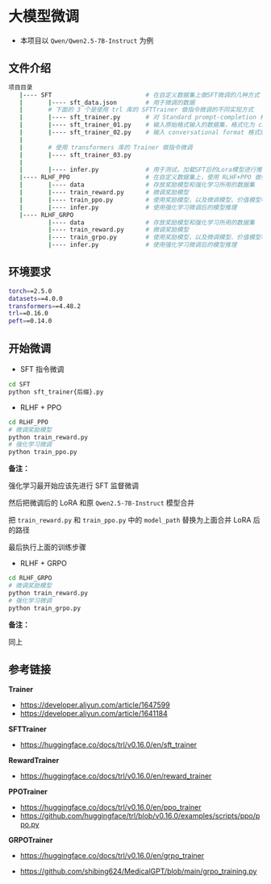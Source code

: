 # 大模型微调

- 本项目以 `Qwen/Qwen2.5-7B-Instruct` 为例

## 文件介绍

```bash
项目目录
   |---- SFT                          # 在自定义数据集上做SFT微调的几种方式
   |       |---- sft_data.json        # 用于微调的数据
   |       # 下面的 3 个是使用 trl 库的 SFTTrainer 做指令微调的不同实现方式
   |       |---- sft_trainer.py       # 对 Standard prompt-completion 格式的数据集做指令微调
   |       |---- sft_trainer_01.py    # 输入原始格式输入的数据集，格式化为 chat template，且只对回答部分计算loss
   |       |---- sft_trainer_02.py    # 输入 conversational format 格式的数据集，且只对回答部分计算loss
   |
   |       # 使用 transformers 库的 Trainer 做指令微调
   |       |---- sft_trainer_03.py
   |
   |       |---- infer.py             # 用于测试，加载SFT后的Lora模型进行推理
   |---- RLHF_PPO                     # 在自定义数据集上，使用 RLHF+PPO 做强化学习
   |       |---- data                 # 存放奖励模型和强化学习所用的数据集
   |       |---- train_reward.py      # 微调奖励模型
   |       |---- train_ppo.py         # 使用奖励模型，以及微调模型、价值模型等做强化学习
   |       |---- infer.py             # 使用强化学习微调后的模型推理
   |---- RLHF_GRPO
           |---- data                 # 存放奖励模型和强化学习所用的数据集
           |---- train_reward.py      # 微调奖励模型
           |---- train_grpo.py        # 使用奖励模型，以及微调模型、价值模型等做强化学习
           |---- infer.py             # 使用强化学习微调后的模型推理
```

## 环境要求

```bash
torch==2.5.0
datasets==4.0.0
transformers==4.48.2
trl==0.16.0
peft==0.14.0
```

## 开始微调

- SFT 指令微调

```bash
cd SFT
python sft_trainer{后缀}.py
```



- RLHF + PPO

```bash
cd RLHF_PPO
# 微调奖励模型
python train_reward.py
# 强化学习微调
python train_ppo.py
```

**备注：**

强化学习最开始应该先进行 SFT 监督微调

然后把微调后的 LoRA 和原 `Qwen2.5-7B-Instruct` 模型合并

把 `train_reward.py`  和 `train_ppo.py` 中的  `model_path` 替换为上面合并 LoRA 后的路径

最后执行上面的训练步骤



- RLHF + GRPO

```bash
cd RLHF_GRPO
# 微调奖励模型
python train_reward.py
# 强化学习微调
python train_grpo.py
```

**备注：**

同上

## 参考链接

**Trainer**

- https://developer.aliyun.com/article/1647599
- https://developer.aliyun.com/article/1641184

**SFTTrainer**

- https://huggingface.co/docs/trl/v0.16.0/en/sft_trainer

**RewardTrainer**

- https://huggingface.co/docs/trl/v0.16.0/en/reward_trainer

**PPOTrainer**

- https://huggingface.co/docs/trl/v0.16.0/en/ppo_trainer
- https://github.com/huggingface/trl/blob/v0.16.0/examples/scripts/ppo/ppo.py

**GRPOTrainer**

- https://huggingface.co/docs/trl/v0.16.0/en/grpo_trainer

- https://github.com/shibing624/MedicalGPT/blob/main/grpo_training.py


